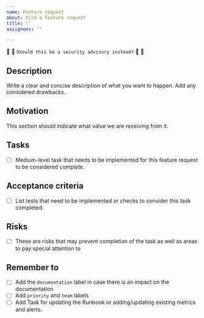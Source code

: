 ```yaml
---
name: Feature request
about: File a feature request
title: ''
assignees: ''

---
```


🔐 🔐 `Should this be a security advisory instead?` 🔐 🔐

## Description
Write a clear and concise description of what you want to happen. Add any considered drawbacks.

## Motivation
This section should indicate what value we are receiving from it.

## Tasks
- [ ] Medium-level task that needs to be implemented for this feature request to be considered complete.

## Acceptance criteria
- [ ] List tests that need to be implemented or checks to consider this task completed. 

## Risks
- [ ] These are risks that may prevent completion of the task as well as areas to pay special attention to

## Remember to
 - [ ] Add the `documentation` label in case there is an impact on the documentation
 - [ ] Add `priority` and `team` labels
 - [ ] Add Task for updating the Runbook or adding/updating existing metrics and alerts. 
